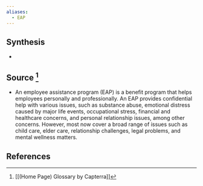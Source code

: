 ```yaml
---
aliases:
  - EAP
---
```

## Synthesis
- 
## Source [^1]
- An employee assistance program (EAP) is a benefit program that helps employees personally and professionally. An EAP provides confidential help with various issues, such as substance abuse, emotional distress caused by major life events, occupational stress, financial and healthcare concerns, and personal relationship issues, among other concerns. However, most now cover a broad range of issues such as child care, elder care, relationship challenges, legal problems, and mental wellness matters.
## References

[^1]: [[(Home Page) Glossary by Capterra]]